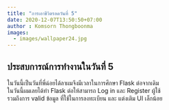 ```yaml
---
title: "การเอาชีวิตรอดวันที่ 5"
date: 2020-12-07T13:50:50+07:00
author : Komsorn Thongboonma
images: 
  - images/wallpaper24.jpg
---
```


## ประสบการณ์การทำงานในวันที่ 5

ในวันนี้เป็นวันที่พี่ฉ่อยได้ลาผมจึงมีเวลาในการศึกษา Flask ต่อจากเดิม  
ในวันนี้ผมเลยได้ทำ Flask ต่อให้สามารถ Log in และ Register ผู้ใช้  
รวมถึงการ valid ข้อมูล ที่ใช้ในการลงทะเบียน และ แต่งเติม UI เล็กน้อย
  


